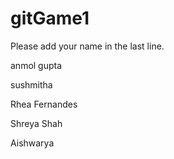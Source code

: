 # gitGame1
Please add your name in the last line. 





anmol gupta

sushmitha


Rhea Fernandes

Shreya Shah

Aishwarya
